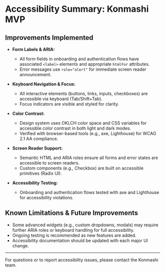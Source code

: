 # Accessibility Summary: Konmashi MVP

## Improvements Implemented

- **Form Labels & ARIA:**
  - All form fields in onboarding and authentication flows have associated `<label>` elements and appropriate `htmlFor` attributes.
  - Error messages use `role="alert"` for immediate screen reader announcement.

- **Keyboard Navigation & Focus:**
  - All interactive elements (buttons, links, inputs, checkboxes) are accessible via keyboard (Tab/Shift+Tab).
  - Focus indicators are visible and styled for clarity.

- **Color Contrast:**
  - Design system uses OKLCH color space and CSS variables for accessible color contrast in both light and dark modes.
  - Verified with browser-based tools (e.g., axe, Lighthouse) for WCAG 2.1 AA compliance.

- **Screen Reader Support:**
  - Semantic HTML and ARIA roles ensure all forms and error states are accessible to screen readers.
  - Custom components (e.g., Checkbox) are built on accessible primitives (Radix UI).

- **Accessibility Testing:**
  - Onboarding and authentication flows tested with axe and Lighthouse for accessibility violations.

## Known Limitations & Future Improvements

- Some advanced widgets (e.g., custom dropdowns, modals) may require further ARIA roles or keyboard handling for full accessibility.
- Ongoing testing is recommended as new features are added.
- Accessibility documentation should be updated with each major UI change.

---
For questions or to report accessibility issues, please contact the Konmashi team. 